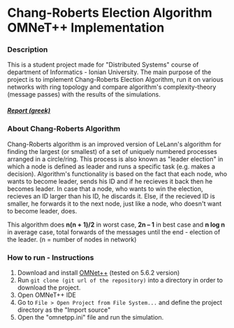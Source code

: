 # Chang-Roberts Election Algorithm OMNeT++ Implementation

### Description

This is a student project made for "Distributed Systems" course of department of Informatics - Ionian University. The main purpose of the project is to implement Chang-Roberts Election Algorithm, run it on various networks with ring topology and compare algorithm's complexity-theory (message passes) with the results of the simulations.

##### [Report (greek)](https://github.com/p17griv/chang-roberts-algorithm-implementation/blob/master/report%20-%20greek.pdf)

### About Chang-Roberts Algorithm

Chang-Roberts algorithm is an improved version of LeLann's algorithm for finding the largest (or smallest) of a set of uniquely numbered processes arranged in a circle/ring. This process is also known as "leader election" in which a node is defined as leader and runs a specific task (e.g. makes a decision). Algorithm's functionality is based on the fact that each node, who wants to become leader, sends his ID and if he recieves it back then he becomes leader. In case that a node, who wants to win the election, recieves an ID larger than his ID, he discards it. Else, if the recieved ID is smaller, he forwards it to the next node, just like a node, who doesn't want to become leader, does.

This algorithm does <b>n(n + 1)/2</b> in worst case, <b>2n – 1</b> in best case and <b>n log n</b> in average case, total forwards of the messages until the end - election of the leader. (n = number of nodes in network)

### How to run - Instructions

1. Download and install [OMNet++](https://omnetpp.org/download/) (tested on 5.6.2 version)
2. Run ```git clone (git url of the repository)``` into a directory in order to download the project.
3. Open OMNeT++ IDE
4. Go to ```File > Open Project from File System...``` and define the project directory as the "Import source"
5. Open the "omnetpp.ini" file and run the simulation.
